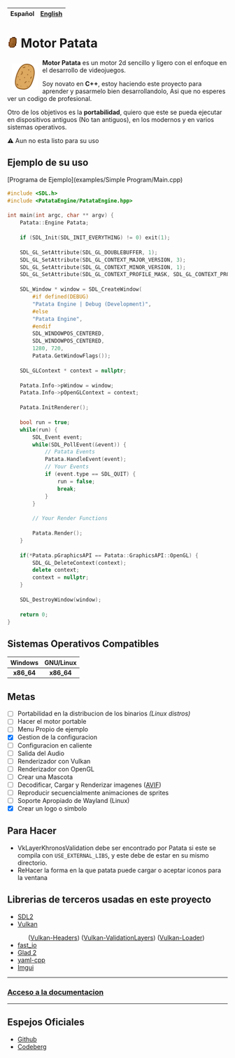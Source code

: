 | Español | [English](docs/README_en.md) |
| :--: | :--: |

# <img draggable=false src = "data/assets/icon/patata-debug.webp" width=24 style="image-rendering: pixelated;"> Motor Patata

<img draggable=false src = "data/assets/icon/patata_icon.svg" width=60 align=left style="margin:10px 10px;">
<p style=""><b>Motor Patata</b> es un motor 2d sencillo y ligero con el enfoque en el desarrollo de videojuegos.</p>

<p>Soy novato en <b>C++</b>, estoy haciendo este proyecto para aprender y pasarmelo bien desarrollandolo, Asi que no esperes ver un codigo de profesional.</p>

<p>Otro de los objetivos es la <b>portabilidad</b>, quiero que este se pueda ejecutar en dispositivos antiguos (No tan antiguos), en los modernos y en varios sistemas operativos.</p>

⚠️ Aun no esta listo para su uso

## Ejemplo de su uso
[Programa de Ejemplo](examples/Simple Program/Main.cpp)

```cpp
#include <SDL.h>
#include <PatataEngine/PatataEngine.hpp>

int main(int argc, char ** argv) {
    Patata::Engine Patata;

    if (SDL_Init(SDL_INIT_EVERYTHING) != 0) exit(1);

    SDL_GL_SetAttribute(SDL_GL_DOUBLEBUFFER, 1);
    SDL_GL_SetAttribute(SDL_GL_CONTEXT_MAJOR_VERSION, 3);
    SDL_GL_SetAttribute(SDL_GL_CONTEXT_MINOR_VERSION, 1);
    SDL_GL_SetAttribute(SDL_GL_CONTEXT_PROFILE_MASK, SDL_GL_CONTEXT_PROFILE_CORE);

    SDL_Window * window = SDL_CreateWindow(
		#if defined(DEBUG)
		"Patata Engine | Debug (Development)",
		#else
		"Patata Engine",
		#endif
        SDL_WINDOWPOS_CENTERED,
        SDL_WINDOWPOS_CENTERED,
        1280, 720,
        Patata.GetWindowFlags());

	SDL_GLContext * context = nullptr;
 
	Patata.Info->pWindow = window;
	Patata.Info->pOpenGLContext = context;

	Patata.InitRenderer();

	bool run = true;
	while(run) {
		SDL_Event event;
		while(SDL_PollEvent(&event)) {
			// Patata Events
			Patata.HandleEvent(event);
			// Your Events
			if (event.type == SDL_QUIT) {
				run = false;
				break;
			}
		}
		
		// Your Render Functions

		Patata.Render();
	}
	
	if(*Patata.pGraphicsAPI == Patata::GraphicsAPI::OpenGL) {
		SDL_GL_DeleteContext(context);
		delete context;
		context = nullptr;
	}

	SDL_DestroyWindow(window);

	return 0;
}
```

## Sistemas Operativos Compatibles

| Windows | GNU/Linux |
| :-----: | :-----: |
|<b>x86_64</b> | <b>x86_64</b> |

## Metas

- [ ] Portabilidad en la distribucion de los binarios *(Linux distros)*
- [ ] Hacer el motor portable
- [ ] Menu Propio de ejemplo
- [X] Gestion de la configuracion
- [ ] Configuracion en caliente
- [ ] Salida del Audio
- [ ] Renderizador con Vulkan
- [ ] Renderizador con OpenGL
- [ ] Crear una Mascota
- [ ] Decodificar, Cargar y Renderizar imagenes ([AVIF](https://aomediacodec.github.io/av1-avif/))
- [ ] Reproducir secuencialmente animaciones de sprites
- [ ] Soporte Apropiado de Wayland (Linux)
- [X] Crear un logo o simbolo

## Para Hacer
- VkLayerKhronosValidation debe ser encontrado por Patata si este se compila con ```USE_EXTERNAL_LIBS```, y este debe de estar en su mismo directorio.
- ReHacer la forma en la que patata puede cargar o aceptar iconos para la ventana

## Librerias de terceros usadas en este proyecto
<ul>
	<li><a href = "http://www.libsdl.org/">SDL2</a></li>
	<li><a href = "https://www.vulkan.org/">Vulkan</a></li>
	<ul>
		(<a href = "https://github.com/KhronosGroup/Vulkan-Headers.git">Vulkan-Headers</a>)
		(<a href = "https://github.com/KhronosGroup/Vulkan-ValidationLayers.git">Vulkan-ValidationLayers</a>)
		(<a href = "https://github.com/KhronosGroup/Vulkan-Loader.git">Vulkan-Loader</a>)
	</ul>
	<li><a href = "https://github.com/cppfastio/fast_io.git">fast_io</a></li>
	<li><a href = "https://github.com/Dav1dde/glad.git">Glad 2</a></li>
	<li><a href = "https://github.com/jbeder/yaml-cpp.git">yaml-cpp</a></li>
    <li><a href = "https://github.com/ocornut/imgui.git">Imgui</a></li>
</ul>

<hr>

### [Acceso a la documentacion](docs/README.md)

<hr>

## Espejos Oficiales
- [Github](https://github.com/Sendan4/Patata-Engine.git)
- [Codeberg](https://codeberg.org/Sendan/patata-engine.git)
